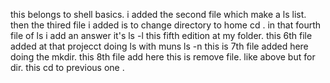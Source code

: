this belongs to shell basics.
i added the second file which make a ls list. 
then the thired file i added is to change directory to home cd .
in that fourth file of ls i add an answer it's ls -l 
this fifth edition at my folder.
this 6th file added at that projecct doing ls with muns ls -n
this is 7th file added here doing the mkdir.
this 8th file add here 
this is remove file.
like above but for dir.
this cd to previous one .

